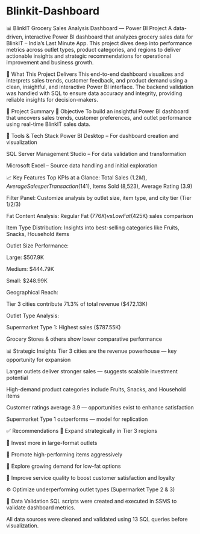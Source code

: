 # Blinkit-Dashboard
📊 BlinkIT Grocery Sales Analysis Dashboard — Power BI Project
A data-driven, interactive Power BI dashboard that analyzes grocery sales data for BlinkIT – India’s Last Minute App. This project dives deep into performance metrics across outlet types, product categories, and regions to deliver actionable insights and strategic recommendations for operational improvement and business growth.

🚀 What This Project Delivers
This end-to-end dashboard visualizes and interprets sales trends, customer feedback, and product demand using a clean, insightful, and interactive Power BI interface. The backend validation was handled with SQL to ensure data accuracy and integrity, providing reliable insights for decision-makers.

📌 Project Summary
🎯 Objective
To build an insightful Power BI dashboard that uncovers sales trends, customer preferences, and outlet performance using real-time BlinkIT sales data.

🧰 Tools & Tech Stack
Power BI Desktop – For dashboard creation and visualization

SQL Server Management Studio – For data validation and transformation

Microsoft Excel – Source data handling and initial exploration

📈 Key Features
Top KPIs at a Glance: Total Sales ($1.2M), Average Sales per Transaction ($141), Items Sold (8,523), Average Rating (3.9)

Filter Panel: Customize analysis by outlet size, item type, and city tier (Tier 1/2/3)

Fat Content Analysis: Regular Fat ($776K) vs Low Fat ($425K) sales comparison

Item Type Distribution: Insights into best-selling categories like Fruits, Snacks, Household items

Outlet Size Performance:

Large: $507.9K

Medium: $444.79K

Small: $248.99K

Geographical Reach:

Tier 3 cities contribute 71.3% of total revenue ($472.13K)

Outlet Type Analysis:

Supermarket Type 1: Highest sales ($787.55K)

Grocery Stores & others show lower comparative performance

📊 Strategic Insights
Tier 3 cities are the revenue powerhouse — key opportunity for expansion

Larger outlets deliver stronger sales — suggests scalable investment potential

High-demand product categories include Fruits, Snacks, and Household items

Customer ratings average 3.9 — opportunities exist to enhance satisfaction

Supermarket Type 1 outperforms — model for replication

✅ Recommendations
📍 Expand strategically in Tier 3 regions

🏬 Invest more in large-format outlets

📢 Promote high-performing items aggressively

🌱 Explore growing demand for low-fat options

🔄 Improve service quality to boost customer satisfaction and loyalty

⚙️ Optimize underperforming outlet types (Supermarket Type 2 & 3)

🧪 Data Validation
SQL scripts were created and executed in SSMS to validate dashboard metrics.

All data sources were cleaned and validated using 13 SQL queries before visualization.

